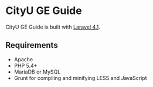 # CityU GE Guide

CityU GE Guide is built with [Laravel 4.1](http://laravel.com).

## Requirements

- Apache
- PHP 5.4+
- MariaDB or MySQL
- Grunt for compiling and minifying LESS and JavaScript